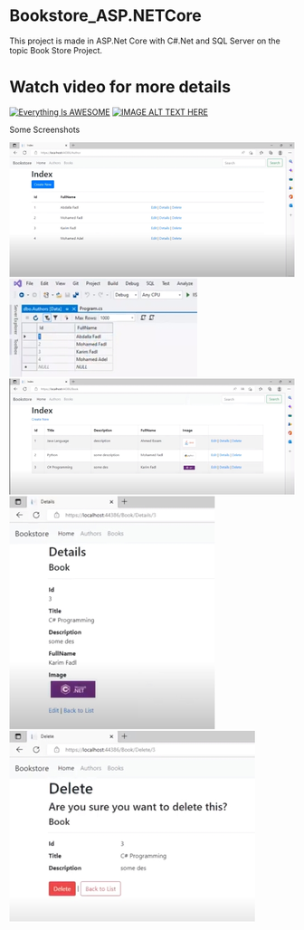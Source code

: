 # Bookstore_ASP.NETCore

This project is made in ASP.Net Core with C#.Net and SQL Server on the topic Book Store Project. 


# Watch video for more details
[![Everything Is AWESOME](https://i.ytimg.com/vi/Js_S_Pcy950/hqdefault.jpg?sqp=-oaymwEcCPYBEIoBSFXyq4qpAw4IARUAAIhCGAFwAcABBg==&rs=AOn4CLDb7QwBshdUPDa1RfV32f7iUQWssQ)](https://www.youtube.com/watch?v=Js_S_Pcy950)
[![IMAGE ALT TEXT HERE](https://img.youtube.com/vi/YOUTUBE_VIDEO_ID_HERE/0.jpg)](https://www.youtube.com/watch?v=YOUTUBE_VIDEO_ID_HERE)






Some Screenshots

![](Images/authors%20list.jpg)
![](Images/database.jpg)
![](Images/books%20list.jpg)
![](Images/book%20details.jpg)
![](Images/book%20delete.jpg)






